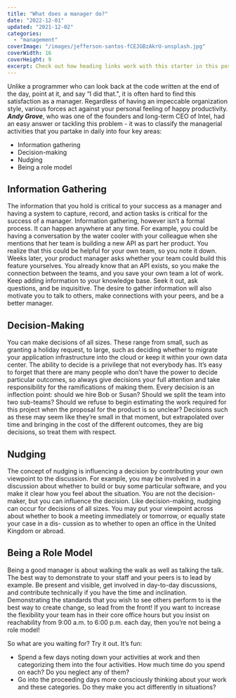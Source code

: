 ```yaml
---
title: "What does a manager do?"
date: "2022-12-01"
updated: "2021-12-02"
categories: 
  - "management"
coverImage: "/images/jefferson-santos-fCEJGBzAkrU-unsplash.jpg"
coverWidth: 16
coverHeight: 9
excerpt: Check out how heading links work with this starter in this post.
---
```


<script>
	import Callout from '$lib/components/Callout.svelte';
</script>

Unlike a programmer who can look back at the code written at the end of the day, point at it, and say “I did that.", it is often hard to find this satisfaction as a manager. Regardless of having an impeccable organization style, various forces act against your personal feeling of happy productivity.  ***Andy Grove***, who was one of the founders and long-term CEO of Intel, had an easy answer or tackling this problem - it was to classify the managerial activities that you partake in daily into four key areas:

- Information gathering
- Decision-making
- Nudging
- Being a role model


## Information Gathering

The information that you hold is critical to your success as a manager and having a system to capture, record, and action tasks is critical for the success of a manager. 
Information gathering, however isn’t a formal process. It can happen anywhere at any time. For example, you could be having a conversation by the water cooler with your colleague when she mentions that her team is building a new API as part her product. You realize that this could be helpful for your own team, so you note it down. Weeks later, your product manager asks whether your team could build this feature yourselves. You already know that an API exists, so you make the connection between the teams, and you save your own team a lot of work.
Keep adding information to your knowledge base. Seek it out, ask questions, and be inquisitive. The desire to gather information will also motivate you to talk to others, make connections with your peers, and be a better manager.

## Decision-Making

You can make decisions of all sizes. These range from small, such as granting a holiday request, to large, such as deciding whether to migrate your application infrastructure into the cloud or keep it within your own data center. The ability to decide is a privilege that not everybody has. It’s easy to forget that there are many people who don’t have the power to decide particular outcomes, so always give decisions your full attention and take responsibility for the ramifications of making them. Every decision is an inflection point: should we hire Bob or Susan? Should we split the team into two sub-teams? Should we refuse to begin estimating the work required for this project when the proposal for the product is so unclear? Decisions such as these may seem like they’re small in that moment, but extrapolated over time and bringing in the cost of the different outcomes, they are big decisions, so treat them with respect.

## Nudging

The concept of nudging is influencing a decision by contributing your own viewpoint to the discussion. For example, you may be involved in a discussion about whether to build or buy some particular software, and you make it clear how you feel about the situation. You are not the decision-maker, but you can influence the decision. Like decision-making, nudging can occur for decisions of all sizes. You may put your viewpoint across about whether to book a meeting immediately or tomorrow, or equally state your case in a dis- cussion as to whether to open an office in the United Kingdom or abroad.

## Being a Role Model

Being a good manager is about walking the walk as well as talking the talk. The best way to demonstrate to your staff and your peers is to lead by example. Be present and visible, get involved in day-to-day discussions, and contribute technically if you have the time and inclination. Demonstrating the standards that you wish to see others perform to is the best way to create change, so lead from the front! If you want to increase the flexibility your team has in their core office hours but you insist on reachability from 9:00 a.m. to 6:00 p.m. each day, then you’re not being a role model!

<Callout>
So what are you waiting for? Try it out. It’s fun:
<ul>
<li>Spend a few days noting down your activities at work and then categorizing them into the four activities. How much time do you spend on each? Do you neglect any of them?</li>
<li>Go into the proceeding days more consciously thinking about your work and these categories. Do they make you act differently in situations?</li>
<ul>
</Callout>